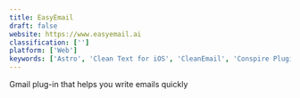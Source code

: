 ```yaml
---
title: EasyEmail
draft: false 
website: https://www.easyemail.ai
classification: ['']
platform: ['Web']
keywords: ['Astro', 'Clean Text for iOS', 'CleanEmail', 'Conspire Plugin for LinkedIn', 'Email Center Pro', 'Email Hunter for Chrome', 'EmailMatcher', 'Falcon for iOS', 'Fonty', 'Hiver', 'Hunter', 'Leadfeeder', 'MailClark', 'Missive', 'NexusFont', 'Really Good Emails', 'ShiftCase', 'Suitcase Fusion', 'Text Case', 'Trumail', 'ZeroBounce']
---
```

Gmail plug-in that helps you write emails quickly